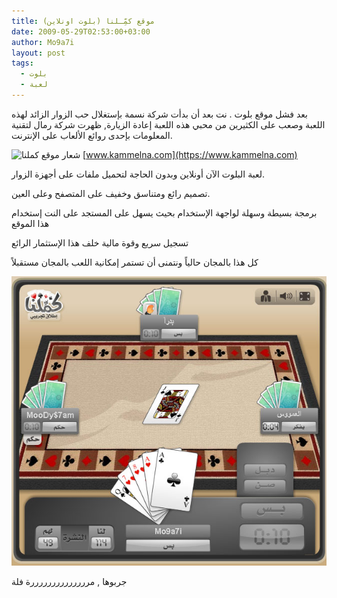 ```yaml
---
title: موقع كمِّـلنا (بلوت اونلاين)
date: 2009-05-29T02:53:00+03:00
author: Mo9a7i
layout: post
tags:
  - بلوت
  - لعبة
---
```

بعد فشل موقع بلوت . نت بعد أن بدأت شركة نسمة بإستغلال حب الزوار الزائد لهذه اللعبة وصعب على الكثيرين من محبي هذه اللعبة إعادة الزيارة, ظهرت شركة رمال لتقنية المعلومات بإحدى روائع الألعاب على الإنترنت.

![شعار موقع كملنا](https://www.kammelna.com/kimages/kam_logo.png)
[www.kammelna.com](https://www.kammelna.com)

لعبة البلوت الآن أونلاين وبدون الحاجة لتحميل ملفات على أجهزة الزوار.

تصميم رائع ومتناسق وخفيف على المتصفح وعلى العين.

برمجة بسيطة وسهلة لواجهة الإستخدام بحيث يسهل على المستجد على النت إستخدام هذا الموقع

تسجيل سريع وقوة مالية خلف هذا الإستثمار الرائع

كل هذا بالمجان حالياً ونتمنى أن تستمر إمكانية اللعب بالمجان مستقبلاً

![صورة جلسة البلوت](/assets/files/2009/05/kamellna.jpg)

جربوها , مررررررررررررررة فلة
